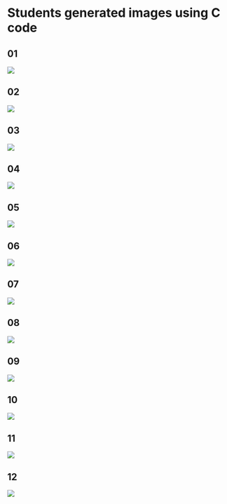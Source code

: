 # Students generated images using C code

## 01
![](output-image-01.png)

## 02
![](output-image-02.png)

## 03
![](output-image-03.png)

## 04
![](output-image-04.png)

## 05
![](output-image-05.png)

## 06
![](output-image-06.png)

## 07
![](output-image-07.png)

## 08
![](output-image-08.png)

## 09
![](output-image-09.png)

## 10
![](output-image-10.png)

## 11
![](output-image-11.png)

## 12
![](output-image-12.png)
